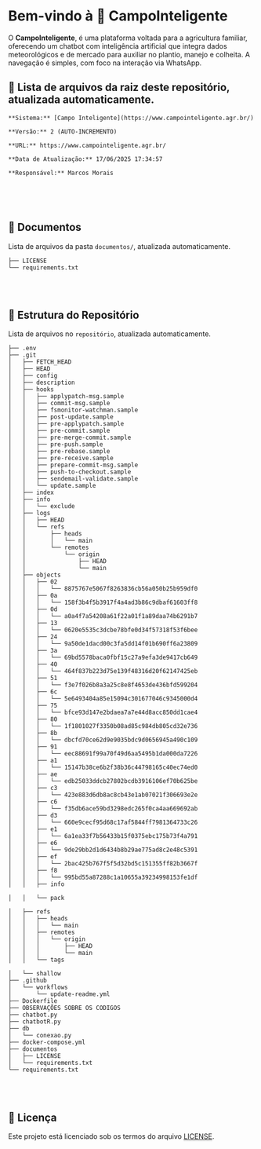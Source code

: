 # Bem-vindo à 🍃 **CampoInteligente** 

O **CampoInteligente**, é uma plataforma voltada para a agricultura familiar, oferecendo um chatbot com inteligência artificial que integra dados meteorológicos e de mercado para auxiliar no plantio, manejo e colheita. A navegação é simples, com foco na interação via WhatsApp.

## 📄 Lista de arquivos da raiz deste repositório, atualizada automaticamente.

```
**Sistema:** [Campo Inteligente](https://www.campointeligente.agr.br/)

**Versão:** 2 (AUTO-INCREMENTO)

**URL:** https://www.campointeligente.agr.br/

**Data de Atualização:** 17/06/2025 17:34:57

**Responsável:** Marcos Morais


```
<br /><br />
## 📂 Documentos

Lista de arquivos da pasta `documentos/`, atualizada automaticamente.

```
├── LICENSE
└── requirements.txt
```
<br /><br />
## 🌳 Estrutura do Repositório

Lista de arquivos no `repositório`, atualizada automaticamente.

```
├── .env
├── .git
│   ├── FETCH_HEAD
│   ├── HEAD
│   ├── config
│   ├── description
│   ├── hooks
│   │   ├── applypatch-msg.sample
│   │   ├── commit-msg.sample
│   │   ├── fsmonitor-watchman.sample
│   │   ├── post-update.sample
│   │   ├── pre-applypatch.sample
│   │   ├── pre-commit.sample
│   │   ├── pre-merge-commit.sample
│   │   ├── pre-push.sample
│   │   ├── pre-rebase.sample
│   │   ├── pre-receive.sample
│   │   ├── prepare-commit-msg.sample
│   │   ├── push-to-checkout.sample
│   │   ├── sendemail-validate.sample
│   │   └── update.sample
│   ├── index
│   ├── info
│   │   └── exclude
│   ├── logs
│   │   ├── HEAD
│   │   └── refs
│   │       ├── heads
│   │       │   └── main
│   │       └── remotes
│   │           └── origin
│   │               ├── HEAD
│   │               └── main
│   ├── objects
│   │   ├── 02
│   │   │   └── 8875767e5067f8263836cb56a050b25b959df0
│   │   ├── 0a
│   │   │   └── 158f3b4f5b3917f4a4ad3b86c9dbaf61603ff8
│   │   ├── 0d
│   │   │   └── a0a4f7a54208a61f22a01f1a89daa74b6291b7
│   │   ├── 13
│   │   │   └── 0620e5535c3dcbe78bfe0d34f57318f53f6bee
│   │   ├── 24
│   │   │   └── 9a50de1dacd00c3fa5dd14f01b690ff6a23809
│   │   ├── 3a
│   │   │   └── 69bd5578baca0fbf15c27a9efa3de9417cb649
│   │   ├── 40
│   │   │   └── 464f837b223d75e139f48316d20f62147425eb
│   │   ├── 51
│   │   │   └── f3e7f026b8a3a25c8e8f4653de436bfd599204
│   │   ├── 6c
│   │   │   └── 5e6493404a85e15094c301677046c9345000d4
│   │   ├── 75
│   │   │   └── bfce93d147e2bdaea7a7e44d8acc850dd1cae4
│   │   ├── 80
│   │   │   └── 1f1801027f3350b08ad85c984db805cd32e736
│   │   ├── 8b
│   │   │   └── dbcfd70ce62d9e9035bdc9d0656945a490c109
│   │   ├── 91
│   │   │   └── eec88691f99a70f49d6aa5495b1da000da7226
│   │   ├── a1
│   │   │   └── 15147b38ce6b2f38b36c44798165c40ec74ed0
│   │   ├── ae
│   │   │   └── edb25033ddcb27802bcdb3916106ef70b625be
│   │   ├── c3
│   │   │   └── 423e883d6db8ac8cb43e1ab07021f306693e2e
│   │   ├── c6
│   │   │   └── f35db6ace59bd3298edc265f0ca4aa669692ab
│   │   ├── d3
│   │   │   └── 660e9cecf95d68c17af5844ff7981364733c26
│   │   ├── e1
│   │   │   └── 6a1ea33f7b56433b15f0375ebc175b73f4a791
│   │   ├── e6
│   │   │   └── 9de29bb2d1d6434b8b29ae775ad8c2e48c5391
│   │   ├── ef
│   │   │   └── 2bac425b767f5f5d32bd5c151355ff82b3667f
│   │   ├── f8
│   │   │   └── 995bd55a87288c1a10655a39234998153fe1df
│   │   ├── info

│   │   └── pack

│   ├── refs
│   │   ├── heads
│   │   │   └── main
│   │   ├── remotes
│   │   │   └── origin
│   │   │       ├── HEAD
│   │   │       └── main
│   │   └── tags

│   └── shallow
├── .github
│   └── workflows
│       └── update-readme.yml
├── Dockerfile
├── OBSERVAÇÕES SOBRE OS CODIGOS
├── chatbot.py
├── chatbotR.py
├── db
│   └── conexao.py
├── docker-compose.yml
├── documentos
│   ├── LICENSE
│   └── requirements.txt
└── requirements.txt
```
<br /><br />
## 📜 Licença

Este projeto está licenciado sob os termos do arquivo [LICENSE](./documentos/LICENSE).

